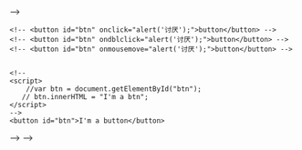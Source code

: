 <!--
<!DOCTYPE html>
<html lang="en">
-->
<!--
<head>
    <meta charset="UTF-8">
    <meta name="viewport" content="width=device-width, initial-scale=1.0">
    <title>Document</title>
    <!-- // 宿主对象  DOM  BOM
        // DOM  Document Object Model 文档对象模型
        // js中通过DOM来对HTML文档进行操作。  只要理解了DOM就可以随心所欲的操作WEB页面
        // 文档 -表示的就是整个的HTML网页文档
        // 对象 -表示将网页中的每一个部分都转换成为了一个对象
        // 模型 -使用模型来表示对象之间的关系,这样方便我们获取对象 -->
</head>
-->
<!--
<body>
    <!-- 
        节点:Node,构成网页的最基本的组成部分  网页中的每一部分都可以称作一个节点
        事件:就是文档或浏览器窗口中发生的一些特定的瞬间
     -->

    <!-- <button id="btn" onclick="alert('讨厌');">button</button> -->
    <!-- <button id="btn" ondblclick="alert('讨厌');">button</button> -->
    <!-- <button id="btn" onmousemove="alert('讨厌');">button</button> -->


    <!--
    <script>
        //var btn = document.getElementById("btn");
       // btn.innerHTML = "I'm a btn";
    </script> 
    -->
    <button id="btn">I'm a button</button>
   <!--
   <script>
        // var btn = document.getElementById("btn");
        // btn.onclick = function () {
            // alert("NO!");
        // }
    </script>
   -->
</body>
-->

</html>
-->
